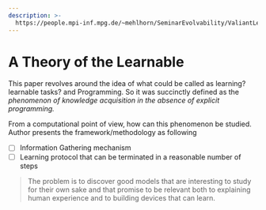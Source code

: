 ```yaml
---
description: >-
  https://people.mpi-inf.mpg.de/~mehlhorn/SeminarEvolvability/ValiantLearnable.pdf
---
```


# A Theory of the Learnable

This paper revolves around the idea of what could be called as learning? learnable tasks? and Programming. So it was succinctly defined as the _phenomenon of knowledge acquisition in the absence of explicit programming._ 

 From a computational point of view, how can this phenomenon be studied. Author presents the framework/methodology as following

* [ ] Information Gathering mechanism
* [ ] Learning protocol that can be terminated in a reasonable number of steps

> The problem is to discover good models that are interesting to study for their own sake and that promise to be relevant both to explaining human experience and to building devices that can learn.






